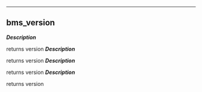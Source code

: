 ---

## bms_version
***Description***

returns version
***Description***

returns version
***Description***

returns version
***Description***

returns version


